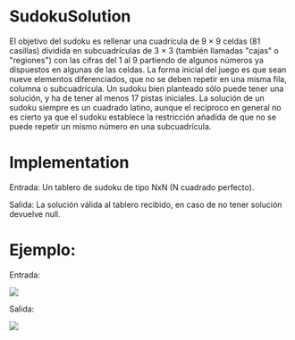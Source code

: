 # SudokuSolution
El objetivo del sudoku es rellenar una cuadrícula de 9 × 9 celdas (81 casillas) dividida en subcuadrículas de 3 × 3 (también llamadas "cajas" o "regiones") con las cifras del 1 al 9 partiendo de algunos números ya dispuestos en algunas de las celdas. La forma inicial del juego es que sean nueve elementos diferenciados, que no se deben repetir en una misma fila, columna o subcuadrícula. Un sudoku bien planteado sólo puede tener una solución, y ha de tener al menos 17 pistas iniciales. La solución de un sudoku siempre es un cuadrado latino, aunque el recíproco en general no es cierto ya que el sudoku establece la restricción añadida de que no se puede repetir un mismo número en una subcuadrícula.
# Implementation
Entrada: Un tablero de sudoku de tipo NxN (N cuadrado perfecto).

Salida: La solución válida al tablero recibido, en caso de no tener solución devuelve null.

# Ejemplo:
Entrada:

![](https://upload.wikimedia.org/wikipedia/commons/thumb/f/ff/Sudoku-by-L2G-20050714.svg/300px-Sudoku-by-L2G-20050714.svg.png)

Salida:

![](https://upload.wikimedia.org/wikipedia/commons/thumb/5/59/Sudoku_resuelto_completo.png/300px-Sudoku_resuelto_completo.png)
